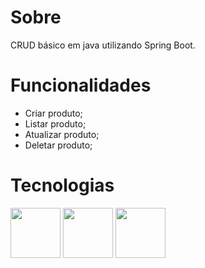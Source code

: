 # Sobre  
CRUD básico em java utilizando Spring Boot.

# Funcionalidades
- Criar produto;  
- Listar produto;  
- Atualizar produto;  
- Deletar produto;

# Tecnologias 
<div align="left">
<img src="https://raw.githubusercontent.com/tandpfun/skill-icons/main/icons/Java-Dark.svg" width=80"/>
<img src="https://raw.githubusercontent.com/tandpfun/skill-icons/main/icons/Maven-Dark.svg" width="80"/>
<img src="https://raw.githubusercontent.com/tandpfun/skill-icons/main/icons/PostgreSQL-Dark.svg" width="80"/>
</div>